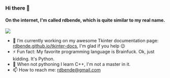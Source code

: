 ### Hi there 👋

#### On the internet, I'm called rdbende, which is quite similar to my real name.

<img src="https://github-readme-stats.vercel.app/api?username=rdbende&show_icons=true&count_private=true&custom_title=My%20GitHub%20stats">
<!--<img src="https://github-readme-stats.vercel.app/api/top-langs/?username=rdbende&custom_title=My%20most%20used%20languages">-->

- 🔭 I’m currently working on my awesome Tkinter documentation page: [rdbende.github.io/tkinter-docs](https://rdbende.github.io/tkinter-docs), I'm glad if you help 😉
- ⚡ Fun fact: My favorite programming language is Brainfuck. Ok, just kidding. It's Python.
- 🌱 When not pythoning I learn C++, I'm not a master in it.
- 📫 How to reach me: rdbende@gmail.com

